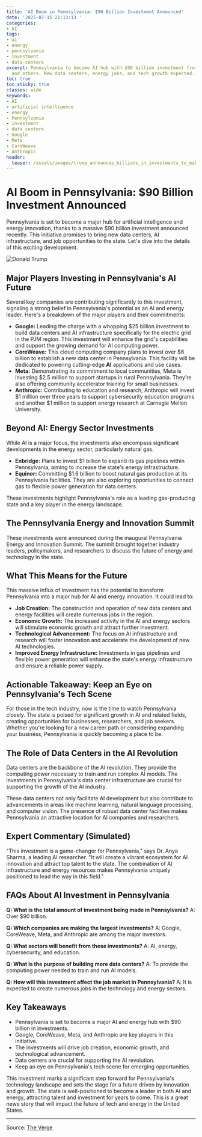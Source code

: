 ```yaml
---
title: 'AI Boom in Pennsylvania: $90 Billion Investment Announced'
date: '2025-07-15 21:13:13 '
categories:
- AI
tags:
- ai
- energy
- pennsylvania
- investment
- data-centers
excerpt: Pennsylvania to become AI hub with $90 billion investment from Google, Meta,
  and others. New data centers, energy jobs, and tech growth expected.
toc: true
toc_sticky: true
classes: wide
keywords:
- AI
- artificial intelligence
- energy
- Pennsylvania
- investment
- data centers
- Google
- Meta
- CoreWeave
- Anthropic
header:
  teaser: /assets/images/trump_announces_billions_in_investments_to_make_pe_20250715211313.jpg
---
```


# AI Boom in Pennsylvania: $90 Billion Investment Announced

Pennsylvania is set to become a major hub for artificial intelligence and energy innovation, thanks to a massive $90 billion investment announced recently. This initiative promises to bring new data centers, AI infrastructure, and job opportunities to the state. Let's dive into the details of this exciting development.

![Donald Trump](https://platform.theverge.com/wp-content/uploads/sites/2/2025/04/VRG_Illo_STK175_L_Normand_DonaldTrump_Negative.jpg?quality=90&strip=all&crop=0,0,100,100)

## Major Players Investing in Pennsylvania's AI Future

Several key companies are contributing significantly to this investment, signaling a strong belief in Pennsylvania's potential as an AI and energy leader. Here's a breakdown of the major players and their commitments:

*   **Google:** Leading the charge with a whopping $25 billion investment to build data centers and AI infrastructure specifically for the electric grid in the PJM region. This investment will enhance the grid's capabilities and support the growing demand for AI computing power.
*   **CoreWeave:** This cloud computing company plans to invest over $6 billion to establish a new data center in Pennsylvania. This facility will be dedicated to powering cutting-edge **AI** applications and use cases.
*   **Meta:** Demonstrating its commitment to local communities, Meta is investing $2.5 million to support startups in rural Pennsylvania. They're also offering community accelerator training for small businesses.
*   **Anthropic:** Contributing to education and research, Anthropic will invest $1 million over three years to support cybersecurity education programs and another $1 million to support energy research at Carnegie Mellon University.

## Beyond AI: Energy Sector Investments

While AI is a major focus, the investments also encompass significant developments in the energy sector, particularly natural gas.

*   **Enbridge:** Plans to invest $1 billion to expand its gas pipelines within Pennsylvania, aiming to increase the state's energy infrastructure.
*   **Equinor:** Committing $1.6 billion to boost natural gas production at its Pennsylvania facilities. They are also exploring opportunities to connect gas to flexible power generation for data centers.

These investments highlight Pennsylvania's role as a leading gas-producing state and a key player in the energy landscape.

## The Pennsylvania Energy and Innovation Summit

These investments were announced during the inaugural Pennsylvania Energy and Innovation Summit. The summit brought together industry leaders, policymakers, and researchers to discuss the future of energy and technology in the state.

## What This Means for the Future

This massive influx of investment has the potential to transform Pennsylvania into a major hub for AI and energy innovation. It could lead to:

*   **Job Creation:** The construction and operation of new data centers and energy facilities will create numerous jobs in the region.
*   **Economic Growth:** The increased activity in the AI and energy sectors will stimulate economic growth and attract further investment.
*   **Technological Advancement:** The focus on AI infrastructure and research will foster innovation and accelerate the development of new AI technologies.
*   **Improved Energy Infrastructure:** Investments in gas pipelines and flexible power generation will enhance the state's energy infrastructure and ensure a reliable power supply.

## Actionable Takeaway: Keep an Eye on Pennsylvania's Tech Scene

For those in the tech industry, now is the time to watch Pennsylvania closely. The state is poised for significant growth in AI and related fields, creating opportunities for businesses, researchers, and job seekers. Whether you're looking for a new career path or considering expanding your business, Pennsylvania is quickly becoming a place to be.

## The Role of Data Centers in the AI Revolution

Data centers are the backbone of the AI revolution. They provide the computing power necessary to train and run complex AI models. The investments in Pennsylvania's data center infrastructure are crucial for supporting the growth of the AI industry.

These data centers not only facilitate AI development but also contribute to advancements in areas like machine learning, natural language processing, and computer vision. The presence of robust data center facilities makes Pennsylvania an attractive location for AI companies and researchers.

## Expert Commentary (Simulated)

"This investment is a game-changer for Pennsylvania," says Dr. Anya Sharma, a leading AI researcher. "It will create a vibrant ecosystem for AI innovation and attract top talent to the state. The combination of AI infrastructure and energy resources makes Pennsylvania uniquely positioned to lead the way in this field."

## FAQs About AI Investment in Pennsylvania

**Q: What is the total amount of investment being made in Pennsylvania?**
A: Over $90 billion.

**Q: Which companies are making the largest investments?**
A: Google, CoreWeave, Meta, and Anthropic are among the major investors.

**Q: What sectors will benefit from these investments?**
A: AI, energy, cybersecurity, and education.

**Q: What is the purpose of building more data centers?**
A: To provide the computing power needed to train and run AI models.

**Q: How will this investment affect the job market in Pennsylvania?**
A: It is expected to create numerous jobs in the technology and energy sectors.

## Key Takeaways

*   Pennsylvania is set to become a major AI and energy hub with $90 billion in investments.
*   Google, CoreWeave, Meta, and Anthropic are key players in this initiative.
*   The investments will drive job creation, economic growth, and technological advancement.
*   Data centers are crucial for supporting the AI revolution.
*   Keep an eye on Pennsylvania's tech scene for emerging opportunities.

This investment marks a significant step forward for Pennsylvania's technology landscape and sets the stage for a future driven by innovation and growth. The state is well-positioned to become a leader in both AI and energy, attracting talent and investment for years to come. This is a great news story that will impact the future of tech and energy in the United States.

---

Source: [The Verge](https://www.theverge.com/news/707369/trump-ai-energy-investments-pennsylvania-billions)